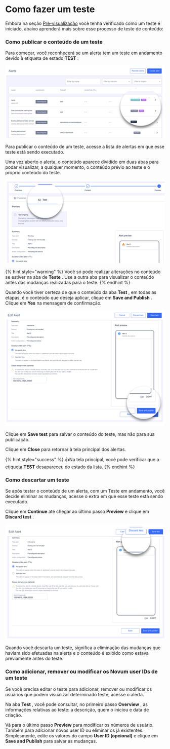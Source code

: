 Como fazer um teste
===================

Embora na seção [Pré\-visualização](como-crear-una-alerta/vista-previa.md#como-crear-un-test) você tenha verificado como um teste é iniciado, abaixo aprenderá mais sobre esse processo de teste de conteúdo:

### Como publicar o conteúdo de um teste

Para começar, você reconhecerá se um alerta tem um teste em andamento devido à etiqueta de estado **TEST** :

![](.gitbook/assets/Test_Detail_tag.png)

Para publicar o conteúdo de um teste, acesse a lista de alertas em que esse teste está sendo executado.

Uma vez aberto o alerta, o conteúdo aparece dividido em duas abas para podar visualizar, a qualquer momento, o conteúdo prévio ao teste e o próprio conteúdo do teste.

![](.gitbook/assets/Alerts_Test_Tab.png)

\{% hint style="warning" %\}
Você só pode realizar alterações no conteúdo se estiver na aba de **Teste** . Use a outra aba para visualizar o conteúdo antes das mudanças realizadas para o teste. 
\{% endhint %\}

Quando você tiver certeza de que o conteúdo da aba **Test** , em todas as etapas, é o conteúdo que deseja aplicar, clique em **Save and Publish** . Clique em **Yes** na mensagem de confirmação.

![](.gitbook/assets/save_publish_detail.png)

Clique em **Save test** para salvar o conteúdo do teste, mas não para sua publicação.

Clique em **Close** para retornar à tela principal dos alertas.

\{% hint style="success" %\}
:thumbsup:Na tela principal, você pode verificar que a etiqueta **TEST** desapareceu do estado da lista.
\{% endhint %\}

### Como descartar um teste

Se após testar o conteúdo de um alerta, com um Teste em andamento, você decide eliminar as mudanças, acesse o extra em que esse teste está sendo executado.

Clique em **Continue** até chegar ao último passo **Preview** e clique em **Discard test** .

![](.gitbook/assets/discard_test.png)

Quando você descarta um teste, significa a eliminação das mudanças que haviam sido efetuadas na alerta e o conteúdo é exibido como estava previamente antes do teste.

### Como adicionar, remover ou modificar os Novum user IDs de um teste

Se você precisa editar o teste para adicionar, remover ou modificar os usuários que podem visualizar determinado teste, acesse o alerta.

Na aba **Test** , você pode consultar, no primeiro passo **Overview** , as informações relativas ao teste: a descrição, quem o iniciou e data de criação.

Vá para o último passo **Preview** para modificar os números de usuário. Também para adicionar novos user ID ou eliminar os já existentes. Simplesmente, edite os valores do campo **User ID \(opcional\)** e clique em **Save and Publish** para salvar as mudanças.

